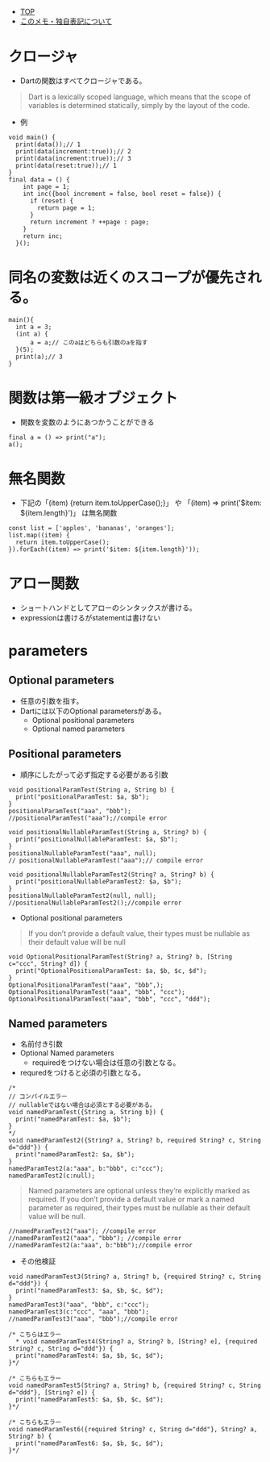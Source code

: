 - [TOP](./README.md)
- [このメモ・独自表記について](../README.md)


# クロージャ
* Dartの関数はすべてクロージャである。
> Dart is a lexically scoped language, which means that the scope of variables is determined statically, simply by the layout of the code.
* 例
```
void main() {
  print(data());// 1
  print(data(increment:true));// 2
  print(data(increment:true));// 3
  print(data(reset:true));// 1
}
final data = () {
    int page = 1;
    int inc({bool increment = false, bool reset = false}) {
      if (reset) {
        return page = 1;
      }
      return increment ? ++page : page;
    }
    return inc;
  }();
```

# 同名の変数は近くのスコープが優先される。
```
main(){
  int a = 3;
  (int a) {
      a = a;// このaはどちらも引数のaを指す
  }(5);
  print(a);// 3
}
```

# 関数は第一級オブジェクト
* 関数を変数のようにあつかうことができる
```
final a = () => print("a");
a();
```

# 無名関数
* 下記の「(item) {return item.toUpperCase();}」 や 「(item) => print('$item: ${item.length}')」 は無名関数
```
const list = ['apples', 'bananas', 'oranges'];
list.map((item) {
  return item.toUpperCase();
}).forEach((item) => print('$item: ${item.length}'));
```

# アロー関数
* ショートハンドとしてアローのシンタックスが書ける。
* expressionは書けるがstatementは書けない

# parameters
## Optional parameters
* 任意の引数を指す。
* Dartには以下のOptional parametersがある。
  * Optional positional parameters
  * Optional named parameters
## Positional parameters
* 順序にしたがって必ず指定する必要がある引数
```
void positionalParamTest(String a, String b) {
  print("positionalParamTest: $a, $b");
}
positionalParamTest("aaa", "bbb");
//positionalParamTest("aaa");//compile error
```
```
void positionalNullableParamTest(String a, String? b) {
  print("positionalNullableParamTest: $a, $b");
}
positionalNullableParamTest("aaa", null);
// positionalNullableParamTest("aaa");// compile error

void positionalNullableParamTest2(String? a, String? b) {
  print("positionalNullableParamTest2: $a, $b");
}
positionalNullableParamTest2(null, null);
//positionalNullableParamTest2();//compile error
```
* Optional positional parameters
> If you don’t provide a default value, their types must be nullable as 
> their default value will be null
```
void OptionalPositionalParamTest(String? a, String? b, [String c="ccc", String? d]) {
  print("OptionalPositionalParamTest: $a, $b, $c, $d");
}
OptionalPositionalParamTest("aaa", "bbb",);
OptionalPositionalParamTest("aaa", "bbb", "ccc");
OptionalPositionalParamTest("aaa", "bbb", "ccc", "ddd");
```

## Named parameters
* 名前付き引数
* Optional Named parameters
  * requiredをつけない場合は任意の引数となる。
* requredをつけると必須の引数となる。
```
/* 
// コンパイルエラー
// nullableではない場合は必須とする必要がある。
void namedParamTest({String a, String b}) {
  print("namedParamTest: $a, $b");
}
*/
void namedParamTest2({String? a, String? b, required String? c, String d="ddd"}) {
  print("namedParamTest2: $a, $b");
}
namedParamTest2(a:"aaa", b:"bbb", c:"ccc");
namedParamTest2(c:null);
```
> Named parameters are optional unless they’re explicitly marked as required.
> If you don’t provide a default value or mark a named parameter as required, 
> their types must be nullable as their default value will be null.
```
//namedParamTest2("aaa"); //compile error
//namedParamTest2("aaa", "bbb"); //compile error
//namedParamTest2(a:"aaa", b:"bbb");//compile error
```
* その他検証
```
void namedParamTest3(String? a, String? b, {required String? c, String d="ddd"}) {
  print("namedParamTest3: $a, $b, $c, $d");
}
namedParamTest3("aaa", "bbb", c:"ccc");
namedParamTest3(c:"ccc", "aaa", "bbb");
//namedParamTest3("aaa", "bbb");//compile error

/* こちらはエラー
  * void namedParamTest4(String? a, String? b, [String? e], {required String? c, String d="ddd"}) {
  print("namedParamTest4: $a, $b, $c, $d");
}*/ 
  
/* こちらもエラー
void namedParamTest5(String? a, String? b, {required String? c, String d="ddd"}, [String? e]) {
  print("namedParamTest5: $a, $b, $c, $d");
}*/

/* こちらもエラー
void namedParamTest6({required String? c, String d="ddd"}, String? a, String? b) {
  print("namedParamTest6: $a, $b, $c, $d");
}*/
```






